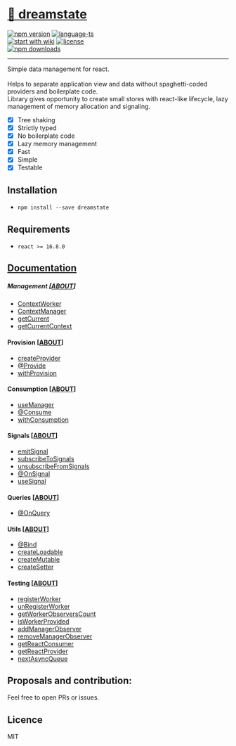 # <a href='https://www.npmjs.com/package/dreamstate'> 🎸 dreamstate </a>

[![npm version](https://img.shields.io/npm/v/dreamstate.svg?style=flat-square)](https://www.npmjs.com/package/dreamstate)
[![language-ts](https://img.shields.io/badge/language-typescript%3A%20100%25-blue.svg?style=flat)](https://github.com/Neloreck/redux-cbd/search?l=typescript)
<br/>
[![start with wiki](https://img.shields.io/badge/docs-wiki-blue.svg?style=flat)](https://github.com/Neloreck/dreamstate/wiki)
[![license](https://img.shields.io/badge/license-MIT-blue.svg?style=flat)](https://github.com/Neloreck/redux-cbd/blob/master/LICENSE)
<br/>
[![npm downloads](https://img.shields.io/npm/dt/dreamstate.svg?style=flat-square)](https://www.npmjs.com/package/dreamstate)

<hr/>

Simple data management for react. <br/>
<br/>
Helps to separate application view and data without spaghetti-coded providers and boilerplate code. <br/>
Library gives opportunity to create small stores with react-like lifecycle, lazy management of memory allocation and signaling. <br/>

 - [x] Tree shaking
 - [x] Strictly typed
 - [x] No boilerplate code
 - [x] Lazy memory management
 - [x] Fast 
 - [x] Simple 
 - [x] Testable

## Installation
- `npm install --save dreamstate`

## Requirements
- `react >= 16.8.0`

## [Documentation](https://github.com/Neloreck/dreamstate/wiki/Home)

##### Management [[ABOUT](https://github.com/Neloreck/dreamstate/wiki/management)]
- [ContextWorker](https://github.com/Neloreck/dreamstate/wiki/ContextWorker)
- [ContextManager](https://github.com/Neloreck/dreamstate/wiki/ContextManager)
- [getCurrent](https://github.com/Neloreck/dreamstate/wiki/getCurrent)
- [getCurrentContext](https://github.com/Neloreck/dreamstate/wiki/getCurrentContext)

#### Provision [[ABOUT](https://github.com/Neloreck/dreamstate/wiki/provision)]
- [createProvider](https://github.com/Neloreck/dreamstate/wiki/createProvider)
- [@Provide](https://github.com/Neloreck/dreamstate/wiki/@Provide)
- [withProvision](https://github.com/Neloreck/dreamstate/wiki/withProvision)

#### Consumption [[ABOUT](https://github.com/Neloreck/dreamstate/wiki/consumption)]
- [useManager](https://github.com/Neloreck/dreamstate/wiki/useManager)
- [@Consume](https://github.com/Neloreck/dreamstate/wiki/@Consume)
- [withConsumption](https://github.com/Neloreck/dreamstate/wiki/withConsumption)

#### Signals [[ABOUT](https://github.com/Neloreck/dreamstate/wiki/signals)]
- [emitSignal](https://github.com/Neloreck/dreamstate/wiki/emitSignal)
- [subscribeToSignals](https://github.com/Neloreck/dreamstate/wiki/subscribeToSignals)
- [unsubscribeFromSignals](https://github.com/Neloreck/dreamstate/wiki/unsubscribeFromSignals)
- [@OnSignal](https://github.com/Neloreck/dreamstate/wiki/@OnSignal)
- [useSignal](https://github.com/Neloreck/dreamstate/wiki/useSignal)

#### Queries [[ABOUT](https://github.com/Neloreck/dreamstate/wiki/queries)]
- [@OnQuery](https://github.com/Neloreck/dreamstate/wiki/@OnQuery)

#### Utils [[ABOUT](https://github.com/Neloreck/dreamstate/wiki/utils)]
- [@Bind](https://github.com/Neloreck/dreamstate/wiki/@Bind)
- [createLoadable](https://github.com/Neloreck/dreamstate/wiki/createLoadable)
- [createMutable](https://github.com/Neloreck/dreamstate/wiki/createMutable)
- [createSetter](https://github.com/Neloreck/dreamstate/wiki/createSetter)

#### Testing [[ABOUT](https://github.com/Neloreck/dreamstate/wiki/testing)]
- [registerWorker](https://github.com/Neloreck/dreamstate/wiki/registerWorker)
- [unRegisterWorker](https://github.com/Neloreck/dreamstate/wiki/unRegisterWorker)
- [getWorkerObserversCount](https://github.com/Neloreck/dreamstate/wiki/getWorkerObserversCount)
- [isWorkerProvided](https://github.com/Neloreck/dreamstate/wiki/isWorkerProvided)
- [addManagerObserver](https://github.com/Neloreck/dreamstate/wiki/addManagerObserver)
- [removeManagerObserver](https://github.com/Neloreck/dreamstate/wiki/removeManagerObserver)
- [getReactConsumer](https://github.com/Neloreck/dreamstate/wiki/getReactConsumer)
- [getReactProvider](https://github.com/Neloreck/dreamstate/wiki/getReactProvider)
- [nextAsyncQueue](https://github.com/Neloreck/dreamstate/wiki/nextAsyncQueue)

## Proposals and contribution:
Feel free to open PRs or issues. <br/>

## Licence
MIT

